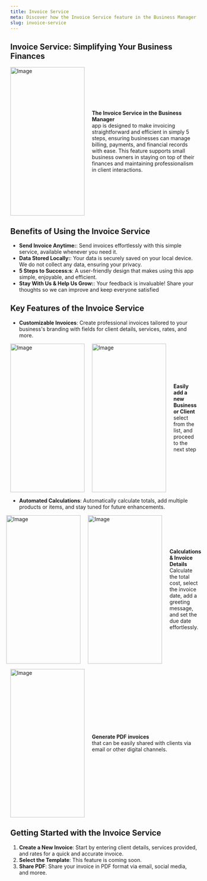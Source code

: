 ```yaml
---
title: Invoice Service
meta: Discover how the Invoice Service feature in the Business Manager app streamlines invoicing, improves accuracy, and supports efficient financial management.
slug: invoice-service
---
```


## Invoice Service: Simplifying Your Business Finances

<p style="display: flex; justify-content: center; align-items: center; gap: 20px;">
 <img alt="Image" src="https://github.com/user-attachments/assets/4435aef2-2826-4973-9bb0-447e3f5912a9"  width="200" height="400"/>
  <span style="display: flex; flex-direction: column; max-width: 400px;">
<strong>The Invoice Service in the Business Manager</strong>app is designed to make invoicing straightforward and efficient in simply 5 steps, ensuring businesses can manage billing, payments, and financial records with ease. This feature supports small business owners in staying on top of their finances and maintaining professionalism in client interactions.
  </span>
</p>

## Benefits of Using the Invoice Service

- **Send Invoice Anytime:**: Send invoices effortlessly with this simple service, available whenever you need it.
- **Data Stored Locally:**: Your data is securely saved on your local device. We do not collect any data, ensuring your privacy.
- **5 Steps to Success:s**: A user-friendly design that makes using this app simple, enjoyable, and efficient.
- **Stay With Us & Help Us Grow:**: Your feedback is invaluable! Share your thoughts so we can improve and keep everyone satisfied

## Key Features of the Invoice Service

- **Customizable Invoices**: Create professional invoices tailored to your business's branding with fields for client details, services, rates, and more.

<p style="display: flex; justify-content: center; align-items: center; gap: 20px;">
 <img alt="Image" src="https://github.com/user-attachments/assets/87a7f89c-cf20-4302-94ac-1ad6834f0550"  width="200" height="400"/>
  <img alt="Image" src="https://github.com/user-attachments/assets/22049f33-a113-485a-9e07-3d8a9767e8fb"  width="200" height="400"/>
  <span style="display: flex; flex-direction: column; max-width: 600px;">
<strong>Easily add a new Business or Client</strong> select from the list, and proceed to the next step
  </span>
</p>

- **Automated Calculations**: Automatically calculate totals, add multiple products or items, and stay tuned for future enhancements.

<p style="display: flex; justify-content: center; align-items: center; gap: 20px; margin: 0 10%;">
 <img alt="Image" src="https://github.com/user-attachments/assets/d1566188-501a-4a0c-8e2f-9e4b96f606ab"  width="200" height="400"/>
  <img alt="Image" src="https://github.com/user-attachments/assets/0094741b-c906-4dad-9256-ed05a702ace3"  width="200" height="400"/>
  <span style="display: flex; flex-direction: column; max-width: 600px;">
<strong>Calculations & Invoice Details</strong> Calculate the total cost, select the invoice date, add a greeting message, and set the due date effortlessly.
  </span>
</p>

<p style="display: flex; justify-content: center; align-items: center; gap: 20px;">
  <img alt="Image" src="https://github.com/user-attachments/assets/bc0ba0b7-803e-40fa-a995-073aaa7910c6"  width="200" height="400"/>
  <span style="display: flex; flex-direction: column; max-width: 600px;">
<strong>Generate PDF invoices</strong> that can be easily shared with clients via email or other digital channels.
  </span>
</p>

## Getting Started with the Invoice Service

1. **Create a New Invoice**: Start by entering client details, services provided, and rates for a quick and accurate invoice.
2. **Select the Template**: This feature is coming soon.
3. **Share PDF**: Share your invoice in PDF format via email, social media, and moree.
